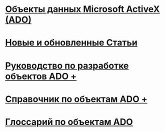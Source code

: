 # [Объекты данных Microsoft ActiveX (ADO)](microsoft-activex-data-objects-ado.md)
# [Новые и обновленные Статьи](new-updated-ado.md)

# [Руководство по разработке объектов ADO +](./guide/ado-programmer-s-guide.md)
# [Справочник по объектам ADO +](./reference/ado-glossary.md)

# [Глоссарий по объектам ADO](ado-glossary.md)
